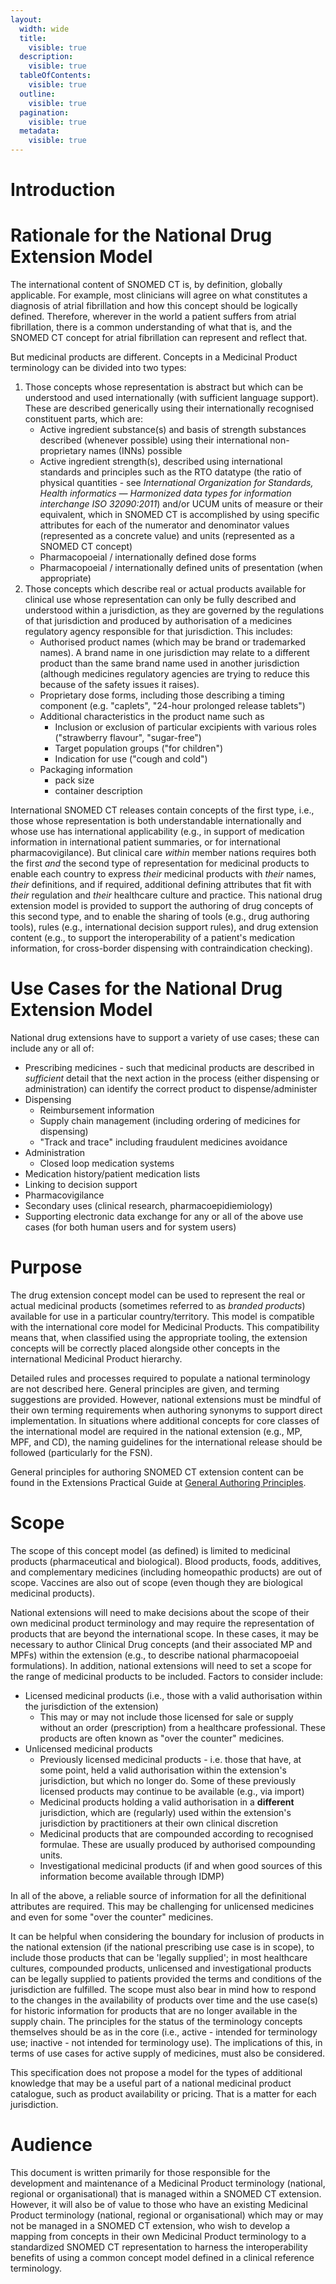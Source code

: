 ```yaml
---
layout:
  width: wide
  title:
    visible: true
  description:
    visible: true
  tableOfContents:
    visible: true
  outline:
    visible: true
  pagination:
    visible: true
  metadata:
    visible: true
---
```


# Introduction

# Rationale for the National Drug Extension Model

The international content of SNOMED CT is, by definition, globally applicable. For example, most clinicians will agree on what constitutes a diagnosis of atrial fibrillation and how this concept should be logically defined. Therefore, wherever in the world a patient suffers from atrial fibrillation, there is a common understanding of what that is, and the SNOMED CT concept for atrial fibrillation can represent and reflect that.

But medicinal products are different. Concepts in a Medicinal Product terminology can be divided into two types:

  1. Those concepts whose representation is abstract but which can be understood and used internationally (with sufficient language support). These are described generically using their internationally recognised constituent parts, which are: 
     * Active ingredient substance(s) and basis of strength substances described (whenever possible) using their international non-proprietary names (INNs) possible
     * Active ingredient strength(s), described using international standards and principles such as the RTO<PQ> datatype (the ratio of physical quantities - see _International Organization for Standards, Health informatics — Harmonized data types for information interchange ISO 32090:2011_) and/or UCUM units of measure or their equivalent, which in SNOMED CT is accomplished by using specific attributes for each of the numerator and denominator values (represented as a concrete value) and units (represented as a SNOMED CT concept)
     * Pharmacopoeial / internationally defined dose forms
     * Pharmacopoeial / internationally defined units of presentation (when appropriate)
  2. Those concepts which describe real or actual products available for clinical use whose representation can only be fully described and understood within a jurisdiction, as they are governed by the regulations of that jurisdiction and produced by authorisation of a medicines regulatory agency responsible for that jurisdiction. This includes:
     * Authorised product names (which may be brand or trademarked names). A brand name in one jurisdiction may relate to a different product than the same brand name used in another jurisdiction (although medicines regulatory agencies are trying to reduce this because of the safety issues it raises).
     * Proprietary dose forms, including those describing a timing component (e.g. "caplets", "24-hour prolonged release tablets")
     * Additional characteristics in the product name such as
       * Inclusion or exclusion of particular excipients with various roles ("strawberry flavour", "sugar-free")
       * Target population groups ("for children")
       * Indication for use ("cough and cold")
     * Packaging information
       * pack size
       * container description

International SNOMED CT releases contain concepts of the first type, i.e., those whose representation is both understandable internationally and whose use has international applicability (e.g., in support of medication information in international patient summaries, or for international pharmacovigilance). But clinical care _within_ member nations requires both the first _and_ the second type of representation for medicinal products to enable each country to express _their_ medicinal products with _their_ names, _their_ definitions, and if required, additional defining attributes that fit with _their_ regulation and _their_ healthcare culture and practice. This national drug extension model is provided to support the authoring of drug concepts of this second type, and to enable the sharing of tools (e.g., drug authoring tools), rules (e.g., international decision support rules), and drug extension content (e.g., to support the interoperability of a patient's medication information, for cross-border dispensing with contraindication checking).

# Use Cases for the National Drug Extension Model

National drug extensions have to support a variety of use cases; these can include any or all of:

  * Prescribing medicines - such that medicinal products are described in _sufficient_ detail that the next action in the process (either dispensing or administration) can identify the correct product to dispense/administer
  * Dispensing
    * Reimbursement information
    * Supply chain management (including ordering of medicines for dispensing)
    * "Track and trace" including fraudulent medicines avoidance
  * Administration
    * Closed loop medication systems
  * Medication history/patient medication lists
  * Linking to decision support
  * Pharmacovigilance
  * Secondary uses (clinical research, pharmacoepidiemiology)
  * Supporting electronic data exchange for any or all of the above use cases (for both human users and for system users)

# Purpose

The drug extension concept model can be used to represent the real or actual medicinal products (sometimes referred to as _branded products_) available for use in a particular country/territory. This model is compatible with the international core model for Medicinal Products. This compatibility means that, when classified using the appropriate tooling, the extension concepts will be correctly placed alongside other concepts in the international Medicinal Product hierarchy. 

Detailed rules and processes required to populate a national terminology are not described here. General principles are given, and terming suggestions are provided. However, national extensions must be mindful of their own terming requirements when authoring synonyms to support direct implementation. In situations where additional concepts for core classes of the international model are required in the national extension (e.g., MP, MPF, and CD), the naming guidelines for the international release should be followed (particularly for the FSN).

General principles for authoring SNOMED CT extension content can be found in the Extensions Practical Guide at [General Authoring Principles](https://docs.snomed.org/snomed-ct-practical-guides/snomed-ct-extension-guide/5-key-steps/5.4-authoring/5.4.1-general-authoring-principles).

# Scope

The scope of this concept model (as defined) is limited to medicinal products (pharmaceutical and biological). Blood products, foods, additives, and complementary medicines (including homeopathic products) are out of scope. Vaccines are also out of scope (even though they are biological medicinal products).

National extensions will need to make decisions about the scope of their own medicinal product terminology and may require the representation of products that are beyond the international scope. In these cases, it may be necessary to author Clinical Drug concepts (and their associated MP and MPFs) within the extension (e.g., to describe national pharmacopoeial formulations). In addition, national extensions will need to set a scope for the range of medicinal products to be included. Factors to consider include:

  * Licensed medicinal products (i.e., those with a valid authorisation within the jurisdiction of the extension)
    * This may or may not include those licensed for sale or supply without an order (prescription) from a healthcare professional. These products are often known as "over the counter" medicines.
  * Unlicensed medicinal products
    * Previously licensed medicinal products - i.e. those that have, at some point, held a valid authorisation within the extension's jurisdiction, but which no longer do. Some of these previously licensed products may continue to be available (e.g., via import)
    * Medicinal products holding a valid authorisation in a **different** jurisdiction, which are (regularly) used within the extension's jurisdiction by practitioners at their own clinical discretion
    * Medicinal products that are compounded according to recognised formulae. These are usually produced by authorised compounding units.
    * Investigational medicinal products (if and when good sources of this information become available through IDMP)

In all of the above, a reliable source of information for all the definitional attributes are required. This may be challenging for unlicensed medicines and even for some "over the counter" medicines.

It can be helpful when considering the boundary for inclusion of products in the national extension (if the national prescribing use case is in scope), to include those products that can be 'legally supplied'; in most healthcare cultures, compounded products, unlicensed and investigational products can be legally supplied to patients provided the terms and conditions of the jurisdiction are fulfilled. The scope must also bear in mind how to respond to the changes in the availability of products over time and the use case(s) for historic information for products that are no longer available in the supply chain. The principles for the status of the terminology concepts themselves should be as in the core (i.e., active - intended for terminology use; inactive - not intended for terminology use). The implications of this, in terms of use cases for active supply of medicines, must also be considered.

This specification does not propose a model for the types of additional knowledge that may be a useful part of a national medicinal product catalogue, such as product availability or pricing. That is a matter for each jurisdiction. 

# Audience

This document is written primarily for those responsible for the development and maintenance of a Medicinal Product terminology (national, regional or organisational) that is managed within a SNOMED CT extension. However, it will also be of value to those who have an existing Medicinal Product terminology (national, regional or organisational) which may or may not be managed in a SNOMED CT extension, who wish to develop a mapping from concepts in their own Medicinal Product terminology to a standardized SNOMED CT representation to harness the interoperability benefits of using a common concept model defined in a clinical reference terminology.

  

